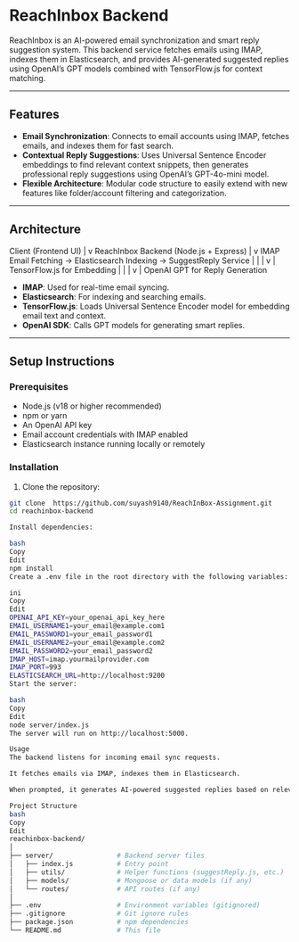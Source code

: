 # ReachInbox Backend

ReachInbox is an AI-powered email synchronization and smart reply suggestion system. This backend service fetches emails using IMAP, indexes them in Elasticsearch, and provides AI-generated suggested replies using OpenAI’s GPT models combined with TensorFlow.js for context matching.

---

## Features

- **Email Synchronization**: Connects to email accounts using IMAP, fetches emails, and indexes them for fast search.
- **Contextual Reply Suggestions**: Uses Universal Sentence Encoder embeddings to find relevant context snippets, then generates professional reply suggestions using OpenAI’s GPT-4o-mini model.
- **Flexible Architecture**: Modular code structure to easily extend with new features like folder/account filtering and categorization.

---

## Architecture

Client (Frontend UI)
|
v
ReachInbox Backend (Node.js + Express)
|
v
IMAP Email Fetching -> Elasticsearch Indexing -> SuggestReply Service
| |
| v
| TensorFlow.js for Embedding
| |
| v
| OpenAI GPT for Reply Generation

- **IMAP**: Used for real-time email syncing.
- **Elasticsearch**: For indexing and searching emails.
- **TensorFlow.js**: Loads Universal Sentence Encoder model for embedding email text and context.
- **OpenAI SDK**: Calls GPT models for generating smart replies.

---

## Setup Instructions

### Prerequisites

- Node.js (v18 or higher recommended)
- npm or yarn
- An OpenAI API key
- Email account credentials with IMAP enabled
- Elasticsearch instance running locally or remotely

### Installation

1. Clone the repository:

```bash
git clone  https://github.com/suyash9140/ReachInBox-Assignment.git
cd reachinbox-backend

Install dependencies:

bash
Copy
Edit
npm install
Create a .env file in the root directory with the following variables:

ini
Copy
Edit
OPENAI_API_KEY=your_openai_api_key_here
EMAIL_USERNAME1=your_email@example.com1
EMAIL_PASSWORD1=your_email_password1
EMAIL_USERNAME2=your_email@example.com2
EMAIL_PASSWORD2=your_email_password2
IMAP_HOST=imap.yourmailprovider.com
IMAP_PORT=993
ELASTICSEARCH_URL=http://localhost:9200
Start the server:

bash
Copy
Edit
node server/index.js
The server will run on http://localhost:5000.

Usage
The backend listens for incoming email sync requests.

It fetches emails via IMAP, indexes them in Elasticsearch.

When prompted, it generates AI-powered suggested replies based on relevant context from predefined agenda snippets.

Project Structure
bash
Copy
Edit
reachinbox-backend/
│
├── server/                # Backend server files
│   ├── index.js           # Entry point
│   ├── utils/             # Helper functions (suggestReply.js, etc.)
│   ├── models/            # Mongoose or data models (if any)
│   └── routes/            # API routes (if any)
│
├── .env                   # Environment variables (gitignored)
├── .gitignore             # Git ignore rules
├── package.json           # npm dependencies
└── README.md              # This file

